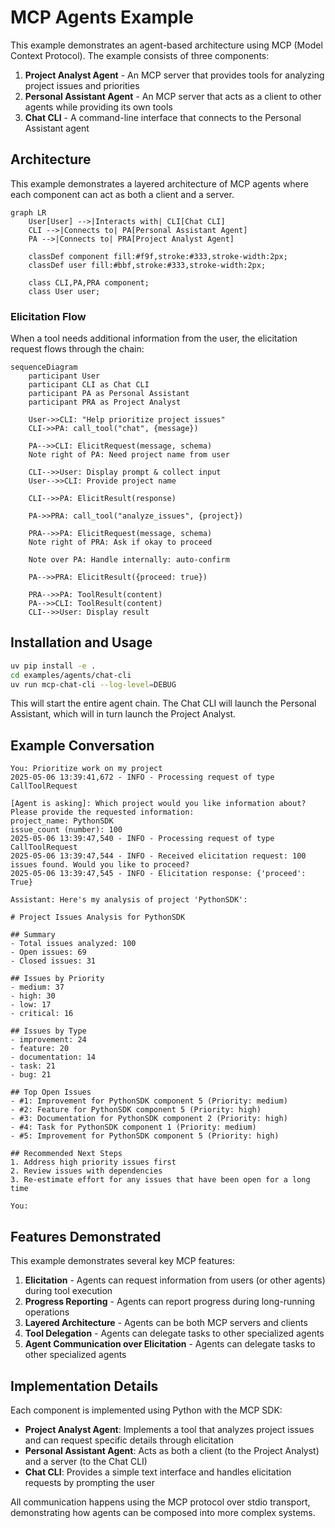 # MCP Agents Example

This example demonstrates an agent-based architecture using MCP (Model Context Protocol). The example consists of three components:

1. **Project Analyst Agent** - An MCP server that provides tools for analyzing project issues and priorities
2. **Personal Assistant Agent** - An MCP server that acts as a client to other agents while providing its own tools
3. **Chat CLI** - A command-line interface that connects to the Personal Assistant agent

## Architecture

This example demonstrates a layered architecture of MCP agents where each component can act as both a client and a server.

```mermaid
graph LR
    User[User] -->|Interacts with| CLI[Chat CLI]
    CLI -->|Connects to| PA[Personal Assistant Agent]
    PA -->|Connects to| PRA[Project Analyst Agent]
    
    classDef component fill:#f9f,stroke:#333,stroke-width:2px;
    classDef user fill:#bbf,stroke:#333,stroke-width:2px;
    
    class CLI,PA,PRA component;
    class User user;
```

### Elicitation Flow

When a tool needs additional information from the user, the elicitation request flows through the chain:

```mermaid
sequenceDiagram
    participant User
    participant CLI as Chat CLI
    participant PA as Personal Assistant
    participant PRA as Project Analyst
    
    User->>CLI: "Help prioritize project issues"
    CLI->>PA: call_tool("chat", {message})
    
    PA-->>CLI: ElicitRequest(message, schema)
    Note right of PA: Need project name from user
    
    CLI-->>User: Display prompt & collect input
    User-->>CLI: Provide project name
    
    CLI-->>PA: ElicitResult(response)
    
    PA->>PRA: call_tool("analyze_issues", {project})
    
    PRA-->>PA: ElicitRequest(message, schema)
    Note right of PRA: Ask if okay to proceed
    
    Note over PA: Handle internally: auto-confirm
    
    PA-->>PRA: ElicitResult({proceed: true})
    
    PRA-->>PA: ToolResult(content)
    PA-->>CLI: ToolResult(content)
    CLI-->>User: Display result
```

## Installation and Usage

```bash
uv pip install -e .
cd examples/agents/chat-cli
uv run mcp-chat-cli --log-level=DEBUG
```

This will start the entire agent chain. The Chat CLI will launch the Personal Assistant, which will in turn launch the Project Analyst.

## Example Conversation

```
You: Prioritize work on my project
2025-05-06 13:39:41,672 - INFO - Processing request of type CallToolRequest

[Agent is asking]: Which project would you like information about?
Please provide the requested information:
project_name: PythonSDK
issue_count (number): 100
2025-05-06 13:39:47,540 - INFO - Processing request of type CallToolRequest
2025-05-06 13:39:47,544 - INFO - Received elicitation request: 100 issues found. Would you like to proceed?
2025-05-06 13:39:47,545 - INFO - Elicitation response: {'proceed': True}

Assistant: Here's my analysis of project 'PythonSDK':

# Project Issues Analysis for PythonSDK

## Summary
- Total issues analyzed: 100
- Open issues: 69
- Closed issues: 31

## Issues by Priority
- medium: 37
- high: 30
- low: 17
- critical: 16

## Issues by Type
- improvement: 24
- feature: 20
- documentation: 14
- task: 21
- bug: 21

## Top Open Issues
- #1: Improvement for PythonSDK component 5 (Priority: medium)
- #2: Feature for PythonSDK component 5 (Priority: high)
- #3: Documentation for PythonSDK component 2 (Priority: high)
- #4: Task for PythonSDK component 1 (Priority: medium)
- #5: Improvement for PythonSDK component 5 (Priority: high)

## Recommended Next Steps
1. Address high priority issues first
2. Review issues with dependencies
3. Re-estimate effort for any issues that have been open for a long time

You: 
```

## Features Demonstrated

This example demonstrates several key MCP features:

1. **Elicitation** - Agents can request information from users (or other agents) during tool execution
2. **Progress Reporting** - Agents can report progress during long-running operations
3. **Layered Architecture** - Agents can be both MCP servers and clients
4. **Tool Delegation** - Agents can delegate tasks to other specialized agents
5. **Agent Communication over Elicitation** - Agents can delegate tasks to other specialized agents

## Implementation Details

Each component is implemented using Python with the MCP SDK:

- **Project Analyst Agent**: Implements a tool that analyzes project issues and can request specific details through elicitation
- **Personal Assistant Agent**: Acts as both a client (to the Project Analyst) and a server (to the Chat CLI)
- **Chat CLI**: Provides a simple text interface and handles elicitation requests by prompting the user

All communication happens using the MCP protocol over stdio transport, demonstrating how agents can be composed into more complex systems.